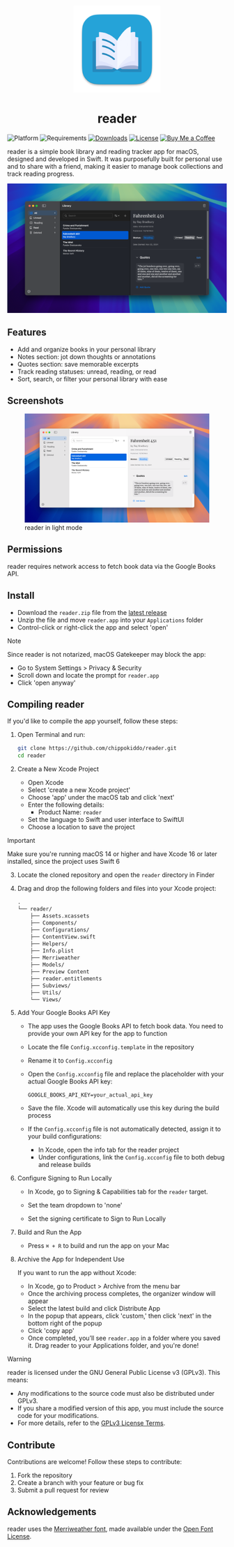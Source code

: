 <div align="center">
    <img src="../reader/Assets.xcassets/AppIcon.appiconset/256x256.png" width="200" height="200" />
    <h1>reader</h1>
</div>

![Platform](https://img.shields.io/badge/platform-macOS-blue?style=flat)
![Requirements](https://img.shields.io/badge/requirements-macOS%2014%2B-fa4e49?style=flat)
[![Downloads](https://img.shields.io/github/downloads/chippokiddo/reader/total)](https://github.com/chippokiddo/reader/releases/latest)
[![License](https://img.shields.io/github/license/chippokiddo/reader)](../LICENSE)
[![Buy Me a Coffee](https://img.shields.io/badge/Buy%20Me%20a%20Coffee-ffdd00?&logo=buy-me-a-coffee&logoColor=0D0C22)](https://buymeacoffee.com/chippo)

reader is a simple book library and reading tracker app for macOS, designed and developed in Swift. It was purposefully built for personal use and to share with a friend, making it easier to manage book collections and track reading progress.

![Screenshot](./assets/img01.png)

## Features

- Add and organize books in your personal library
- Notes section: jot down thoughts or annotations
- Quotes section: save memorable excerpts
- Track reading statuses: unread, reading, or read
- Sort, search, or filter your personal library with ease

## Screenshots

<figure>
    <img src = "./assets/img02.png" alt = "reader in light mode" />
    <figcaption>reader in light mode</figcaption>
</figure>

## Permissions

reader requires network access to fetch book data via the Google Books API.

## Install

- Download the `reader.zip` file from the [latest release](https://github.com/chippokiddo/reader/releases/latest)
- Unzip the file and move `reader.app` into your `Applications` folder
- Control-click or right-click the app and select 'open'

> [!NOTE]
> Since reader is not notarized, macOS Gatekeeper may block the app:
>
> - Go to System Settings > Privacy & Security
> - Scroll down and locate the prompt for `reader.app`
> - Click 'open anyway'

## Compiling reader

If you'd like to compile the app yourself, follow these steps:

1. Open Terminal and run:

   ```bash
   git clone https://github.com/chippokiddo/reader.git
   cd reader
   ```

2. Create a New Xcode Project

   - Open Xcode
   - Select 'create a new Xcode project'
   - Choose 'app' under the macOS tab and click 'next'
   - Enter the following details:
     - Product Name: `reader`
   - Set the language to Swift and user interface to SwiftUI
   - Choose a location to save the project

> [!IMPORTANT]
>
> Make sure you're running macOS 14 or higher and have Xcode 16 or later installed, since the project uses Swift 6

3. Locate the cloned repository and open the `reader` directory in Finder

4. Drag and drop the following folders and files into your Xcode project:

   ```
   .
   └── reader/
       ├── Assets.xcassets
       ├── Components/
       ├── Configurations/
       ├── ContentView.swift
       ├── Helpers/
       ├── Info.plist
       ├── Merriweather
       ├── Models/
       ├── Preview Content
       ├── reader.entitlements
       ├── Subviews/
       ├── Utils/
       └── Views/
   ```

5. Add Your Google Books API Key

   - The app uses the Google Books API to fetch book data. You need to provide your own API key for the app to function

   - Locate the file `Config.xcconfig.template` in the repository

   - Rename it to `Config.xcconfig`

   - Open the `Config.xcconfig` file and replace the placeholder with your actual Google Books API key:

     ```
     GOOGLE_BOOKS_API_KEY=your_actual_api_key
     ```

   - Save the file. Xcode will automatically use this key during the build process

   - If the `Config.xcconfig` file is not automatically detected, assign it to your build configurations:

     - In Xcode, open the info tab for the reader project
     - Under configurations, link the `Config.xcconfig` file to both debug and release builds

6. Configure Signing to Run Locally

   - In Xcode, go to Signing & Capabilities tab for the `reader` target.

   - Set the team dropdown to 'none'

   - Set the signing certificate to Sign to Run Locally

7. Build and Run the App

   - Press `⌘ + R` to build and run the app on your Mac

8. Archive the App for Independent Use

   If you want to run the app without Xcode:

   - In Xcode, go to Product > Archive from the menu bar
   - Once the archiving process completes, the organizer window will appear
   - Select the latest build and click Distribute App
   - In the popup that appears, click 'custom,' then click 'next' in the bottom right of the popup
   - Click 'copy app'
   - Once completed, you’ll see `reader.app` in a folder where you saved it. Drag reader to your Applications folder, and you're done!

> [!WARNING]
>
> reader is licensed under the GNU General Public License v3 (GPLv3). This means:
>
> - Any modifications to the source code must also be distributed under GPLv3.
> - If you share a modified version of this app, you must include the source code for your modifications.
> - For more details, refer to the [GPLv3 License Terms](../LICENSE).

## Contribute

Contributions are welcome! Follow these steps to contribute:

1. Fork the repository
2. Create a branch with your feature or bug fix
3. Submit a pull request for review

## Acknowledgements

reader uses the [Merriweather font](https://fonts.google.com/specimen/Merriweather), made available under the [Open Font License](../reader/Merriweather/OFL.txt).
